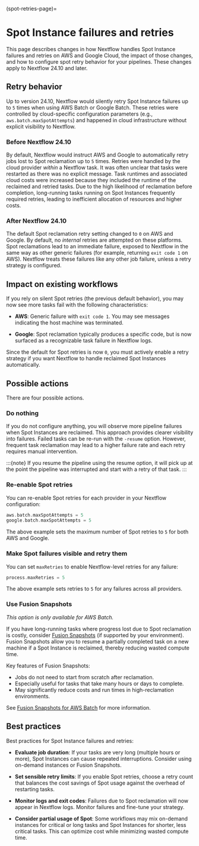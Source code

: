 (spot-retries-page)=

# Spot Instance failures and retries

This page describes changes in how Nextflow handles Spot Instance failures and retries on AWS and Google Cloud, the impact of those changes, and how to configure spot retry behavior for your pipelines. These changes apply to Nextflow 24.10 and later.

## Retry behavior

Up to version 24.10, Nextflow would silently retry Spot Instance failures up to `5` times when using AWS Batch or Google Batch. These retries were controlled by cloud-specific configuration parameters (e.g., `aws.batch.maxSpotAttempts`) and happened in cloud infrastructure without explicit visibility to Nextflow.

<h3>Before Nextflow 24.10</h3>

By default, Nextflow would instruct AWS and Google to automatically retry jobs lost to Spot reclamation up to `5` times. Retries were handled by the cloud provider _within_ a Nextflow task. It was often unclear that tasks were restarted as there was no explicit message. Task runtimes and associated cloud costs were increased because they included the runtime of the reclaimed and retried tasks. Due to the high likelihood of reclamation before completion, long-running tasks running on Spot Instances frequently required retries, leading to inefficient allocation of resources and higher costs.

<h3>After Nextflow 24.10</h3>

The default Spot reclamation retry setting changed to `0` on AWS and Google. By default, no _internal_ retries are attempted on these platforms. Spot reclamations lead to an immediate failure, exposed to Nextflow in the same way as other generic failures (for example, returning `exit code 1` on AWS). Nextflow treats these failures like any other job failure, unless a retry strategy is configured.

## Impact on existing workflows

If you rely on silent Spot retries (the previous default behavior), you may now see more tasks fail with the following characteristics:

- **AWS**: Generic failure with `exit code 1`. You may see messages indicating the host machine was terminated.

- **Google**: Spot reclamation typically produces a specific code, but is now surfaced as a recognizable task failure in Nextflow logs.

Since the default for Spot retries is now `0`, you must actively enable a retry strategy if you want Nextflow to handle reclaimed Spot Instances automatically.

## Possible actions

There are four possible actions.

### Do nothing

If you do not configure anything, you will observe more pipeline failures when Spot Instances are reclaimed. This approach provides clearer visibility into failures. Failed tasks can be re-run with the `-resume` option. However, frequent task reclamation may lead to a higher failure rate and each retry requires manual intervention.

:::{note}
If you resume the pipeline using the resume option, it will pick up at the point the pipeline was interrupted and start with a retry of that task.
:::

### Re-enable Spot retries

You can re-enable Spot retries for each provider in your Nextflow configuration:

```groovy
aws.batch.maxSpotAttempts = 5
google.batch.maxSpotAttempts = 5
```

The above example sets the maximum number of Spot retries to `5` for both AWS and Google.

### Make Spot failures visible and retry them

You can set `maxRetries` to enable Nextflow-level retries for any failure:

```groovy
process.maxRetries = 5
```

The above example sets retries to `5` for any failures across all providers.

### Use Fusion Snapshots

*This option is only available for AWS Batch.*

If you have long-running tasks where progress lost due to Spot reclamation is costly, consider [Fusion Snapshots](https://docs.seqera.io/fusion/guide/snapshots) (if supported by your environment). Fusion Snapshots allow you to resume a partially completed task on a new machine if a Spot Instance is reclaimed, thereby reducing wasted compute time.

Key features of Fusion Snapshots:

- Jobs do not need to start from scratch after reclamation.
- Especially useful for tasks that take many hours or days to complete.
- May significantly reduce costs and run times in high-reclamation environments.

See [Fusion Snapshots for AWS Batch](https://docs.seqera.io/fusion/guide/snapshots) for more information.

## Best practices

Best practices for Spot Instance failures and retries:

- **Evaluate job duration**: If your tasks are very long (multiple hours or more), Spot Instances can cause repeated interruptions. Consider using on-demand instances or Fusion Snapshots.

- **Set sensible retry limits**: If you enable Spot retries, choose a retry count that balances the cost savings of Spot usage against the overhead of restarting tasks.

- **Monitor logs and exit codes**: Failures due to Spot reclamation will now appear in Nextflow logs. Monitor failures and fine-tune your strategy.

- **Consider partial usage of Spot**: Some workflows may mix on-demand instances for critical or long tasks and Spot Instances for shorter, less critical tasks. This can optimize cost while minimizing wasted compute time.
